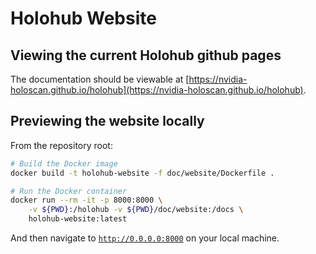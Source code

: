 # Holohub Website

## Viewing the current Holohub github pages

The documentation should be viewable at [https://nvidia-holoscan.github.io/holohub](https://nvidia-holoscan.github.io/holohub).

## Previewing the website locally

From the repository root:

```bash
# Build the Docker image
docker build -t holohub-website -f doc/website/Dockerfile .

# Run the Docker container
docker run --rm -it -p 8000:8000 \
    -v ${PWD}:/holohub -v ${PWD}/doc/website:/docs \
    holohub-website:latest
```

And then navigate to [`http://0.0.0.0:8000`](http://0.0.0.0:8000) on your local
machine.

